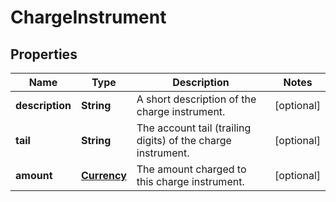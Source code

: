 
# ChargeInstrument

## Properties
Name | Type | Description | Notes
------------ | ------------- | ------------- | -------------
**description** | **String** | A short description of the charge instrument. |  [optional]
**tail** | **String** | The account tail (trailing digits) of the charge instrument. |  [optional]
**amount** | [**Currency**](Currency.md) | The amount charged to this charge instrument. |  [optional]



